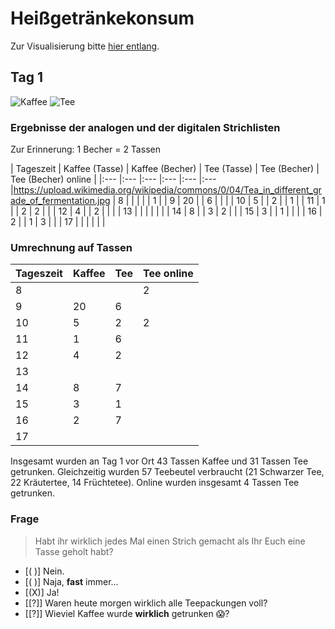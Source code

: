 <!-- 

language: de

narrator: Deutsch Female

-->

# Heißgetränkekonsum

Zur Visualisierung bitte [hier entlang](https://liascript.github.io/course/?https://raw.githubusercontent.com/JulianeRoeder/Heissgetraenke/main/README.md).

## Tag 1

![Kaffee](https://upload.wikimedia.org/wikipedia/commons/f/f2/Coffee-563797.jpg)
![Tee](https://upload.wikimedia.org/wikipedia/commons/0/04/Tea_in_different_grade_of_fermentation.jpg)

### Ergebnisse der analogen und der digitalen Strichlisten

Zur Erinnerung: 1 Becher = 2 Tassen

| Tageszeit | Kaffee (Tasse) | Kaffee (Becher) | Tee (Tasse) | Tee (Becher) | Tee (Becher) online |
|:--- |:--- |:--- |:--- |:--- |:--- |https://upload.wikimedia.org/wikipedia/commons/0/04/Tea_in_different_grade_of_fermentation.jpg
| 8   |     |     |     |     | 1   |
| 9   | 20  |     | 6   |     |     |
| 10  | 5   |     | 2   |     | 1   |
| 11  | 1   |     | 2   | 2   |     |
| 12  | 4   |     | 2   |     |     |
| 13  |     |     |     |     |     |
| 14  | 8   |     | 3   | 2   |     |
| 15  | 3   |     | 1   |     |     |
| 16  | 2   |     | 1   | 3   |     |
| 17  |     |     |     |     |     |


### Umrechnung auf Tassen

| Tageszeit | Kaffee | Tee | Tee online |
|:--------- |:------ |:--- |:---------- |
| 8         |        |     | 2          | 
| 9         | 20     | 6   |            |
| 10        | 5      | 2   | 2          |
| 11        | 1      | 6   |            |
| 12        | 4      | 2   |            |
| 13        |        |     |            |
| 14        | 8      | 7   |            |
| 15        | 3      | 1   |            |
| 16        | 2      | 7   |            |
| 17        |        |     |            |

Insgesamt wurden an Tag 1 vor Ort 43 Tassen Kaffee und 31 Tassen Tee getrunken. Gleichzeitig wurden 57 Teebeutel verbraucht (21 Schwarzer Tee, 22 Kräutertee, 14 Früchtetee). Online wurden insgesamt 4 Tassen Tee getrunken.

### Frage
> Habt ihr wirklich jedes Mal einen Strich gemacht als Ihr Euch eine Tasse geholt habt?
<!-- data-randomize data-max-trials="3" data-show-solution-button="0"-->
- [( )] Nein.
- [( )] Naja, **fast** immer...
- [(X)] Ja!
- [[?]] Waren heute morgen wirklich alle Teepackungen voll?
- [[?]] Wieviel Kaffee wurde **wirklich** getrunken 😱?



